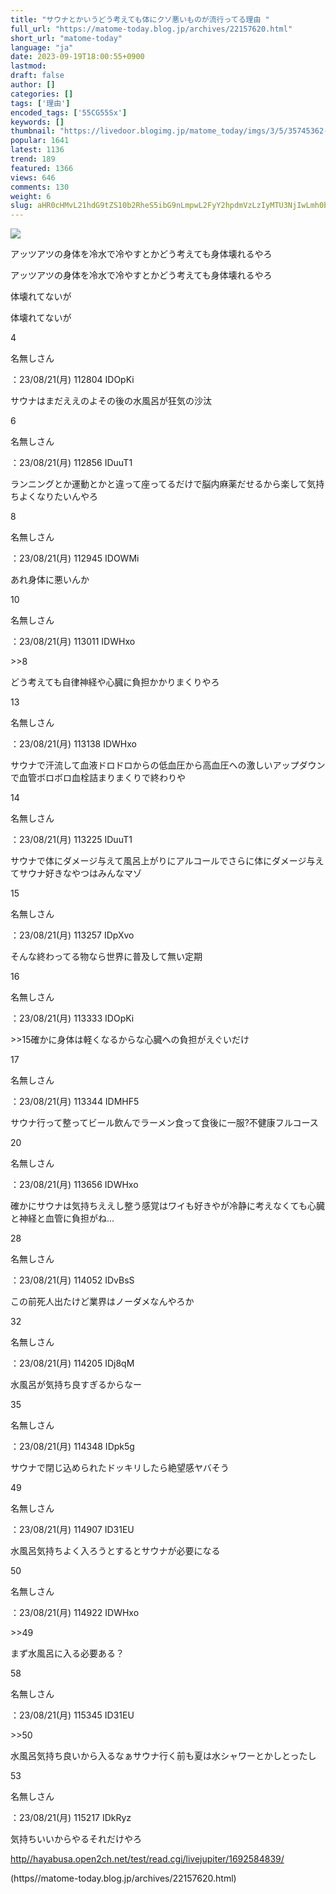 ```yaml
---
title: "サウナとかいうどう考えても体にクソ悪いものが流行ってる理由 "
full_url: "https://matome-today.blog.jp/archives/22157620.html"
short_url: "matome-today"
language: "ja"
date: 2023-09-19T18:00:55+0900
lastmod: 
draft: false
author: []
categories: []
tags: ['理由']
encoded_tags: ['55CG55Sx']
keywords: []
thumbnail: "https://livedoor.blogimg.jp/matome_today/imgs/3/5/35745362-s.png"
popular: 1641
latest: 1136
trend: 189
featured: 1366
views: 646
comments: 130
weight: 6
slug: aHR0cHMvL21hdG9tZS10b2RheS5ibG9nLmpwL2FyY2hpdmVzLzIyMTU3NjIwLmh0bWw=
---
```


![](https://livedoor.blogimg.jp/matome_today/imgs/3/5/35745362-s.png)

<div><p>アッツアツの身体を冷水で冷やすとかどう考えても身体壊れるやろ</p><p>アッツアツの身体を冷水で冷やすとかどう考えても身体壊れるやろ</p><p>体壊れてないが</p><p>体壊れてないが</p> <p></p> <p>4 <p>名無しさん</p>：23/08/21(月) 112804 IDOpKi</p><p><p> サウナはまだええのよその後の水風呂が狂気の沙汰 </p></p><p>6 <p>名無しさん</p>：23/08/21(月) 112856 IDuuT1</p><p><p> ランニングとか運動とかと違って座ってるだけで脳内麻薬だせるから楽して気持ちよくなりたいんやろ </p></p><p>8 <p>名無しさん</p>：23/08/21(月) 112945 IDOWMi</p><p><p> あれ身体に悪いんか </p></p><p>10 <p>名無しさん</p>：23/08/21(月) 113011 IDWHxo</p><p> >>8<p>どう考えても自律神経や心臓に負担かかりまくりやろ </p></p><p>13 <p>名無しさん</p>：23/08/21(月) 113138 IDWHxo</p><p><p> サウナで汗流して血液ドロドロからの低血圧から高血圧への激しいアップダウンで血管ボロボロ血栓詰まりまくりで終わりや </p></p><p>14 <p>名無しさん</p>：23/08/21(月) 113225 IDuuT1</p><p> サウナで体にダメージ与えて風呂上がりにアルコールでさらに体にダメージ与えてサウナ好きなやつはみんなマゾ </p><p>15 <p>名無しさん</p>：23/08/21(月) 113257 IDpXvo</p><p><p> そんな終わってる物なら世界に普及して無い定期 </p></p><p>16 <p>名無しさん</p>：23/08/21(月) 113333 IDOpKi</p><p> >>15確かに身体は軽くなるからな心臓への負担がえぐいだけ </p><p>17 <p>名無しさん</p>：23/08/21(月) 113344 IDMHF5</p><p><p> サウナ行って整ってビール飲んでラーメン食って食後に一服?不健康フルコース </p></p><p>20 <p>名無しさん</p>：23/08/21(月) 113656 IDWHxo</p><p><p> 確かにサウナは気持ちええし整う感覚はワイも好きやが冷静に考えなくても心臓と神経と血管に負担がね… </p></p><p>28 <p>名無しさん</p>：23/08/21(月) 114052 IDvBsS</p><p><p> この前死人出たけど業界はノーダメなんやろか </p></p><p>32 <p>名無しさん</p>：23/08/21(月) 114205 IDj8qM</p><p> 水風呂が気持ち良すぎるからなー </p><p>35 <p>名無しさん</p>：23/08/21(月) 114348 IDpk5g</p><p> サウナで閉じ込められたドッキリしたら絶望感ヤバそう </p><p>49 <p>名無しさん</p>：23/08/21(月) 114907 ID31EU</p><p><p> 水風呂気持ちよく入ろうとするとサウナが必要になる </p></p><p>50 <p>名無しさん</p>：23/08/21(月) 114922 IDWHxo</p><p> >>49<p>まず水風呂に入る必要ある？ </p></p><p>58 <p>名無しさん</p>：23/08/21(月) 115345 ID31EU</p><p> >>50<p>水風呂気持ち良いから入るなぁサウナ行く前も夏は水シャワーとかしとったし </p></p><p>53 <p>名無しさん</p>：23/08/21(月) 115217 IDkRyz</p><p><p> 気持ちいいからやるそれだけやろ </p></p><a href='http//hayabusa.open2ch.net/test/read.cgi/livejupiter/1692584839/' target='_blank' title=''>http//hayabusa.open2ch.net/test/read.cgi/livejupiter/1692584839/</a> <p></p> </div>

(https//matome-today.blog.jp/archives/22157620.html)
